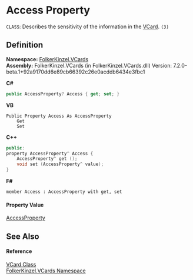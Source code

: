 # Access Property


`CLASS`: Describes the sensitivity of the information in the <a href="23413828-9a4a-2851-b88b-84d0afcb0031.md">VCard</a>. `(3)`



## Definition
**Namespace:** <a href="67dce261-ab8f-dd0a-4c0c-bc2633c1719e.md">FolkerKinzel.VCards</a>  
**Assembly:** FolkerKinzel.VCards (in FolkerKinzel.VCards.dll) Version: 7.2.0-beta.1+92a9170dd6e89cb66392c26e0acddb6434e3fbc1

**C#**
``` C#
public AccessProperty? Access { get; set; }
```
**VB**
``` VB
Public Property Access As AccessProperty
	Get
	Set
```
**C++**
``` C++
public:
property AccessProperty^ Access {
	AccessProperty^ get ();
	void set (AccessProperty^ value);
}
```
**F#**
``` F#
member Access : AccessProperty with get, set
```



#### Property Value
<a href="88786a05-12bc-600d-6919-6bea4292c73d.md">AccessProperty</a>

## See Also


#### Reference
<a href="23413828-9a4a-2851-b88b-84d0afcb0031.md">VCard Class</a>  
<a href="67dce261-ab8f-dd0a-4c0c-bc2633c1719e.md">FolkerKinzel.VCards Namespace</a>  
